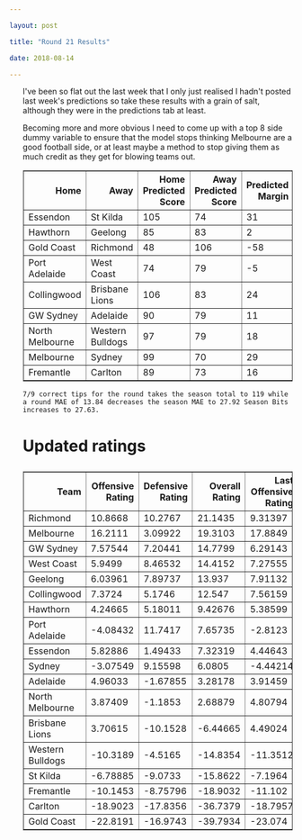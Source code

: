 ```yaml
---

layout: post

title: "Round 21 Results"

date: 2018-08-14

---
```


<ul class="post">

<div class="blurb">


<p>I've been so flat out the last week that I only just realised I hadn't posted last week's predictions so take these results with a grain of salt, although they were in the predictions tab at least.</p>

<p> Becoming more and more obvious I need to come up with a top 8 side dummy variable to ensure that the model stops thinking Melbourne are a good football side, or at least maybe a method to stop giving them as much credit as they get for blowing teams out.</p>

<table border="1" class="dataframe">   <thead>     <tr style="text-align: right;">       <th>Home</th>       <th>Away</th>       <th>Home Predicted Score</th>       <th>Away Predicted Score</th>       <th>Predicted Margin</th>       <th>Home Score</th>       <th>Away Score</th>       <th>Margin</th>       <th>Error</th>     </tr>   </thead>   <tbody>     <tr>       <td>Essendon</td>       <td>St Kilda</td>       <td>105</td>       <td>74</td>       <td>31</td>       <td>122</td>       <td>79</td>       <td>43</td>       <td>12.19</td>     </tr>     <tr>       <td>Hawthorn</td>       <td>Geelong</td>       <td>85</td>       <td>83</td>       <td>2</td>       <td>71</td>       <td>60</td>       <td>11</td>       <td>9.15</td>     </tr>     <tr>       <td>Gold Coast</td>       <td>Richmond</td>       <td>48</td>       <td>106</td>       <td>-58</td>       <td>51</td>       <td>125</td>       <td>-74</td>       <td>-16.22</td>     </tr>     <tr>       <td>Port Adelaide</td>       <td>West Coast</td>       <td>74</td>       <td>79</td>       <td>-5</td>       <td>58</td>       <td>62</td>       <td>-4</td>       <td>0.67</td>     </tr>     <tr>       <td>Collingwood</td>       <td>Brisbane Lions</td>       <td>106</td>       <td>83</td>       <td>24</td>       <td>104</td>       <td>73</td>       <td>31</td>       <td>7.44</td>     </tr>     <tr>       <td>GW Sydney</td>       <td>Adelaide</td>       <td>90</td>       <td>79</td>       <td>11</td>       <td>106</td>       <td>92</td>       <td>14</td>       <td>2.98</td>     </tr>     <tr>       <td>North Melbourne</td>       <td>Western Bulldogs</td>       <td>97</td>       <td>79</td>       <td>18</td>       <td>85</td>       <td>92</td>       <td>-7</td>       <td>-24.58</td>     </tr>     <tr>       <td>Melbourne</td>       <td>Sydney</td>       <td>99</td>       <td>70</td>       <td>29</td>       <td>78</td>       <td>87</td>       <td>-9</td>       <td>-38.01</td>     </tr>     <tr>       <td>Fremantle</td>       <td>Carlton</td>       <td>89</td>       <td>73</td>       <td>16</td>       <td>101</td>       <td>72</td>       <td>29</td>       <td>13.29</td>     </tr>   </tbody> </table>
 <p>

 	7/9 correct tips for the round takes the season total to 119 while a round MAE of 13.84 decreases the season MAE to 27.92 Season Bits increases to 27.63.

 </p>



<p>

</p>

<h1>

Updated ratings

</h1>

<table border="1" class="dataframe">   <thead>     <tr style="text-align: right;">       <th>Team</th>       <th>Offensive Rating</th>       <th>Defensive Rating</th>       <th>Overall Rating</th>       <th>Last Offensive Rating</th>       <th>Last Defensive Rating</th>       <th>Last Overall Rating</th>       <th>Overall Change</th>       <th>Change</th>     </tr>   </thead>   <tbody>     <tr>       <td>Richmond</td>       <td>10.8668</td>       <td>10.2767</td>       <td>21.1435</td>       <td>9.31397</td>       <td>10.5316</td>       <td>19.8456</td>       <td>1.297870</td>       <td>1</td>     </tr>     <tr>       <td>Melbourne</td>       <td>16.2111</td>       <td>3.09922</td>       <td>19.3103</td>       <td>17.8849</td>       <td>4.46588</td>       <td>22.3508</td>       <td>-3.040432</td>       <td>-1</td>     </tr>     <tr>       <td>GW Sydney</td>       <td>7.57544</td>       <td>7.20441</td>       <td>14.7799</td>       <td>6.29143</td>       <td>8.25014</td>       <td>14.5416</td>       <td>0.238279</td>       <td>1</td>     </tr>     <tr>       <td>West Coast</td>       <td>5.9499</td>       <td>8.46532</td>       <td>14.4152</td>       <td>7.27555</td>       <td>7.19331</td>       <td>14.4689</td>       <td>-0.053638</td>       <td>1</td>     </tr>     <tr>       <td>Geelong</td>       <td>6.03961</td>       <td>7.89737</td>       <td>13.937</td>       <td>7.91132</td>       <td>6.75803</td>       <td>14.6693</td>       <td>-0.732364</td>       <td>-2</td>     </tr>     <tr>       <td>Collingwood</td>       <td>7.3724</td>       <td>5.1746</td>       <td>12.547</td>       <td>7.56159</td>       <td>4.39051</td>       <td>11.9521</td>       <td>0.594904</td>       <td>0</td>     </tr>     <tr>       <td>Hawthorn</td>       <td>4.24665</td>       <td>5.18011</td>       <td>9.42676</td>       <td>5.38599</td>       <td>3.3084</td>       <td>8.69439</td>       <td>0.732364</td>       <td>0</td>     </tr>     <tr>       <td>Port Adelaide</td>       <td>-4.08432</td>       <td>11.7417</td>       <td>7.65735</td>       <td>-2.8123</td>       <td>10.416</td>       <td>7.60371</td>       <td>0.053638</td>       <td>0</td>     </tr>     <tr>       <td>Essendon</td>       <td>5.82886</td>       <td>1.49433</td>       <td>7.32319</td>       <td>4.44643</td>       <td>1.90189</td>       <td>6.34831</td>       <td>0.974881</td>       <td>0</td>     </tr>     <tr>       <td>Sydney</td>       <td>-3.07549</td>       <td>9.15598</td>       <td>6.0805</td>       <td>-4.44214</td>       <td>7.4822</td>       <td>3.04006</td>       <td>3.040432</td>       <td>2</td>     </tr>     <tr>       <td>Adelaide</td>       <td>4.96033</td>       <td>-1.67855</td>       <td>3.28178</td>       <td>3.91459</td>       <td>-0.394536</td>       <td>3.52006</td>       <td>-0.238279</td>       <td>0</td>     </tr>     <tr>       <td>North Melbourne</td>       <td>3.87409</td>       <td>-1.1853</td>       <td>2.68879</td>       <td>4.80794</td>       <td>-0.153012</td>       <td>4.65493</td>       <td>-1.966136</td>       <td>-2</td>     </tr>     <tr>       <td>Brisbane Lions</td>       <td>3.70615</td>       <td>-10.1528</td>       <td>-6.44665</td>       <td>4.49024</td>       <td>-10.342</td>       <td>-5.85175</td>       <td>-0.594904</td>       <td>0</td>     </tr>     <tr>       <td>Western Bulldogs</td>       <td>-10.3189</td>       <td>-4.5165</td>       <td>-14.8354</td>       <td>-11.3512</td>       <td>-5.45035</td>       <td>-16.8016</td>       <td>1.966136</td>       <td>1</td>     </tr>     <tr>       <td>St Kilda</td>       <td>-6.78885</td>       <td>-9.0733</td>       <td>-15.8622</td>       <td>-7.1964</td>       <td>-7.69087</td>       <td>-14.8873</td>       <td>-0.974881</td>       <td>-1</td>     </tr>     <tr>       <td>Fremantle</td>       <td>-10.1453</td>       <td>-8.75796</td>       <td>-18.9032</td>       <td>-11.102</td>       <td>-8.86458</td>       <td>-19.9666</td>       <td>1.063365</td>       <td>0</td>     </tr>     <tr>       <td>Carlton</td>       <td>-18.9023</td>       <td>-17.8356</td>       <td>-36.7379</td>       <td>-18.7957</td>       <td>-16.8789</td>       <td>-35.6745</td>       <td>-1.063365</td>       <td>0</td>     </tr>     <tr>       <td>Gold Coast</td>       <td>-22.8191</td>       <td>-16.9743</td>       <td>-39.7934</td>       <td>-23.074</td>       <td>-15.4215</td>       <td>-38.4955</td>       <td>-1.297870</td>       <td>0</td>     </tr>   </tbody> </table>

</div><!-- /.blurb -->	

</ul>
